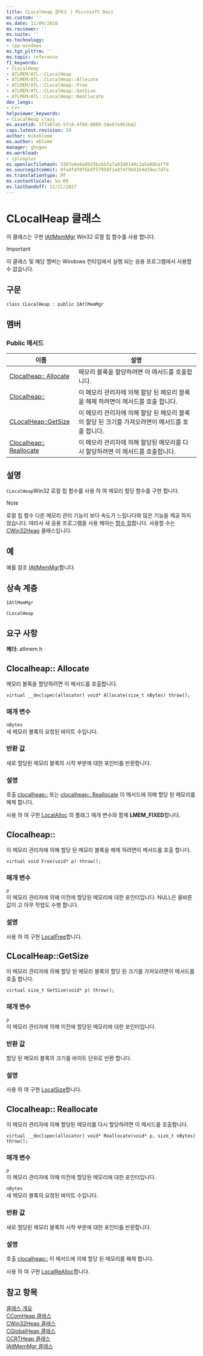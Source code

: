 ```yaml
---
title: CLocalHeap 클래스 | Microsoft Docs
ms.custom: ''
ms.date: 11/04/2016
ms.reviewer: ''
ms.suite: ''
ms.technology:
- cpp-windows
ms.tgt_pltfrm: ''
ms.topic: reference
f1_keywords:
- CLocalHeap
- ATLMEM/ATL::CLocalHeap
- ATLMEM/ATL::CLocalHeap::Allocate
- ATLMEM/ATL::CLocalHeap::Free
- ATLMEM/ATL::CLocalHeap::GetSize
- ATLMEM/ATL::CLocalHeap::Reallocate
dev_langs:
- C++
helpviewer_keywords:
- CLocalHeap class
ms.assetid: 1ffa87a5-5fc8-4f8d-8809-58e87e963bd2
caps.latest.revision: 20
author: mikeblome
ms.author: mblome
manager: ghogen
ms.workload:
- cplusplus
ms.openlocfilehash: 5307e0e6e8925bcbbfa7a03d0140c3a5a08baff9
ms.sourcegitcommit: 8fa8fdf0fbb4f57950f1e8f4f9b81b4d39ec7d7a
ms.translationtype: MT
ms.contentlocale: ko-KR
ms.lasthandoff: 12/21/2017
---
```

# <a name="clocalheap-class"></a>CLocalHeap 클래스
이 클래스는 구현 [IAtlMemMgr](../../atl/reference/iatlmemmgr-class.md) Win32 로컬 힙 함수를 사용 합니다.  
  
> [!IMPORTANT]
>  이 클래스 및 해당 멤버는 Windows 런타임에서 실행 되는 응용 프로그램에서 사용할 수 없습니다.  
  
## <a name="syntax"></a>구문  
  
```
class CLocalHeap : public IAtlMemMgr
```  
  
## <a name="members"></a>멤버  
  
### <a name="public-methods"></a>Public 메서드  
  
|이름|설명|  
|----------|-----------------|  
|[Clocalheap:: Allocate](#allocate)|메모리 블록을 할당하려면 이 메서드를 호출합니다.|  
|[Clocalheap::](#free)|이 메모리 관리자에 의해 할당 된 메모리 블록을 해제 하려면이 메서드를 호출 합니다.|  
|[CLocalHeap::GetSize](#getsize)|이 메모리 관리자에 의해 할당 된 메모리 블록의 할당 된 크기를 가져오려면이 메서드를 호출 합니다.|  
|[Clocalheap:: Reallocate](#reallocate)|이 메모리 관리자에 의해 할당된 메모리를 다시 할당하려면 이 메서드를 호출합니다.|  
  
## <a name="remarks"></a>설명  
 `CLocalHeap`Win32 로컬 힙 함수를 사용 하 여 메모리 할당 함수를 구현 합니다.  
  
> [!NOTE]
>  로컬 힙 함수 다른 메모리 관리 기능이 보다 속도가 느립니다와 많은 기능을 제공 하지 않습니다. 따라서 새 응용 프로그램을 사용 해야는 [함수 힙](http://msdn.microsoft.com/library/windows/desktop/aa366711)합니다. 사용할 수는 [CWin32Heap](../../atl/reference/cwin32heap-class.md) 클래스입니다.  
  
## <a name="example"></a>예  
 예를 참조 [IAtlMemMgr](../../atl/reference/iatlmemmgr-class.md)합니다.  
  
## <a name="inheritance-hierarchy"></a>상속 계층  
 `IAtlMemMgr`  
  
 `CLocalHeap`  
  
## <a name="requirements"></a>요구 사항  
 **헤더:** atlmem.h  
  
##  <a name="allocate"></a>Clocalheap:: Allocate  
 메모리 블록을 할당하려면 이 메서드를 호출합니다.  
  
```
virtual __declspec(allocator) void* Allocate(size_t nBytes) throw();
```  
  
### <a name="parameters"></a>매개 변수  
 `nBytes`  
 새 메모리 블록의 요청된 바이트 수입니다.  
  
### <a name="return-value"></a>반환 값  
 새로 할당된 메모리 블록의 시작 부분에 대한 포인터를 반환합니다.  
  
### <a name="remarks"></a>설명  
 호출 [clocalheap::](#free) 또는 [clocalheap:: Reallocate](#reallocate) 이 메서드에 의해 할당 된 메모리를 해제 합니다.  
  
 사용 하 여 구현 [LocalAlloc](http://msdn.microsoft.com/library/windows/desktop/aa366723) 의 플래그 매개 변수와 함께 **LMEM_FIXED**합니다.  
  
##  <a name="free"></a>Clocalheap::  
 이 메모리 관리자에 의해 할당 된 메모리 블록을 해제 하려면이 메서드를 호출 합니다.  
  
```
virtual void Free(void* p) throw();
```  
  
### <a name="parameters"></a>매개 변수  
 `p`  
 이 메모리 관리자에 의해 이전에 할당된 메모리에 대한 포인터입니다. NULL은 올바른 값이 고 아무 작업도 수행 합니다.  
  
### <a name="remarks"></a>설명  
 사용 하 여 구현 [LocalFree](http://msdn.microsoft.com/library/windows/desktop/aa366730)합니다.  
  
##  <a name="getsize"></a>CLocalHeap::GetSize  
 이 메모리 관리자에 의해 할당 된 메모리 블록의 할당 된 크기를 가져오려면이 메서드를 호출 합니다.  
  
```
virtual size_t GetSize(void* p) throw();
```  
  
### <a name="parameters"></a>매개 변수  
 `p`  
 이 메모리 관리자에 의해 이전에 할당된 메모리에 대한 포인터입니다.  
  
### <a name="return-value"></a>반환 값  
 할당 된 메모리 블록의 크기를 바이트 단위로 반환 합니다.  
  
### <a name="remarks"></a>설명  
 사용 하 여 구현 [LocalSize](http://msdn.microsoft.com/library/windows/desktop/aa366745)합니다.  
  
##  <a name="reallocate"></a>Clocalheap:: Reallocate  
 이 메모리 관리자에 의해 할당된 메모리를 다시 할당하려면 이 메서드를 호출합니다.  
  
```
virtual __declspec(allocator) void* Reallocate(void* p, size_t nBytes) throw();
```  
  
### <a name="parameters"></a>매개 변수  
 `p`  
 이 메모리 관리자에 의해 이전에 할당된 메모리에 대한 포인터입니다.  
  
 `nBytes`  
 새 메모리 블록의 요청된 바이트 수입니다.  
  
### <a name="return-value"></a>반환 값  
 새로 할당된 메모리 블록의 시작 부분에 대한 포인터를 반환합니다.  
  
### <a name="remarks"></a>설명  
 호출 [clocalheap::](#free) 이 메서드에 의해 할당 된 메모리를 해제 합니다.  
  
 사용 하 여 구현 [LocalReAlloc](http://msdn.microsoft.com/library/windows/desktop/aa366742)합니다.  
  
## <a name="see-also"></a>참고 항목  
 [클래스 개요](../../atl/atl-class-overview.md)   
 [CComHeap 클래스](../../atl/reference/ccomheap-class.md)   
 [CWin32Heap 클래스](../../atl/reference/cwin32heap-class.md)   
 [CGlobalHeap 클래스](../../atl/reference/cglobalheap-class.md)   
 [CCRTHeap 클래스](../../atl/reference/ccrtheap-class.md)   
 [IAtlMemMgr 클래스](../../atl/reference/iatlmemmgr-class.md)

